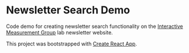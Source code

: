 # Newsletter Search Demo

Code demo for creating newsletter search functionality on the [Interactive Measurement Group](http://img.faculty.unlv.edu/lab/) lab newsletter website.

This project was bootstrapped with [Create React App](https://github.com/facebook/create-react-app).
